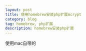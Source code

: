 ```yaml
---
layout: post
title: 使用homebrew安装php扩展mcrypt
category: blog
tag: homebrew, php扩展
description: homebrew安装php扩展
---
```



使用mac自带的